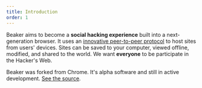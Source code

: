 ```yaml
---
title: Introduction
order: 1
---
```


Beaker aims to become a **social hacking experience** built into a next-generation browser. It uses an [innovative&nbsp;peer-to-peer&nbsp;protocol](/docs/dat/intro.html) to host sites from users' devices. Sites can be saved to your computer, viewed offline, modified, and shared to the world. We want **everyone** to be participate in the Hacker's Web.

Beaker was forked from Chrome. It's alpha software and still in active development. [See the source](https://github.com/beakerbrowser/beaker).

